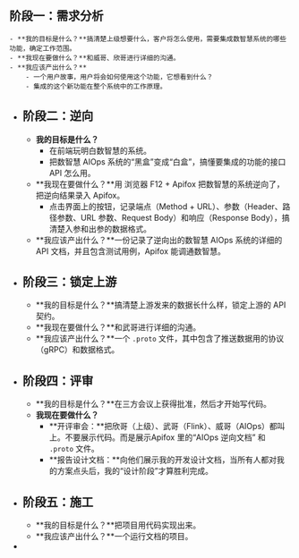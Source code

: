 ## 阶段一：需求分析
	- **我的目标是什么？**搞清楚上级想要什么，客户将怎么使用，需要集成数智慧系统的哪些功能，确定工作范围。
	- **我现在要做什么？**和威哥、欣哥进行详细的沟通。
	- **我应该产出什么？**
		- 一个用户故事，用户将会如何使用这个功能，它想看到什么？
		- 集成的这个新功能在整个系统中的工作原理。
- ## 阶段二：逆向
	- **我的目标是什么？**
		- 在前端玩明白数智慧的系统。
		- 把数智慧 AIOps 系统的“黑盒”变成“白盒”，搞懂要集成的功能的接口 API 怎么用。
	- **我现在要做什么？**用 浏览器 F12 + Apifox 把数智慧的系统逆向了，把逆向结果录入 Apifox。
		- 点击界面上的按钮，记录端点（Method + URL）、参数（Header、路径参数、URL 参数、Request Body）和响应（Response Body），搞清楚入参和出参的数据格式。
	- **我应该产出什么？**一份记录了逆向出的数智慧 AIOps 系统的详细的 API 文档，并且包含测试用例，Apifox 能调通数智慧。
- ## 阶段三：锁定上游
	- **我的目标是什么？**搞清楚上游发来的数据长什么样，锁定上游的 API 契约。
	- **我现在要做什么？**和武哥进行详细的沟通。
	- **我应该产出什么？**一个 `.proto` 文件，其中包含了推送数据用的协议（gRPC）和数据格式。
- ## 阶段四：评审
	- **我的目标是什么？**在三方会议上获得批准，然后才开始写代码。
	- **我现在要做什么？**
		- **开评审会：**把欣哥（上级）、武哥（Flink）、威哥（AIOps）都叫上。不要展示代码。而是展示Apifox 里的“AIOps 逆向文档” 和 `.proto` 文件。
		- **报告设计文档：**向他们展示我的开发设计文档，当所有人都对我的方案点头后，我的“设计阶段”才算胜利完成。
- ## 阶段五：施工
	- **我的目标是什么？**把项目用代码实现出来。
	- **我应该产出什么？**一个运行文档的项目。
-